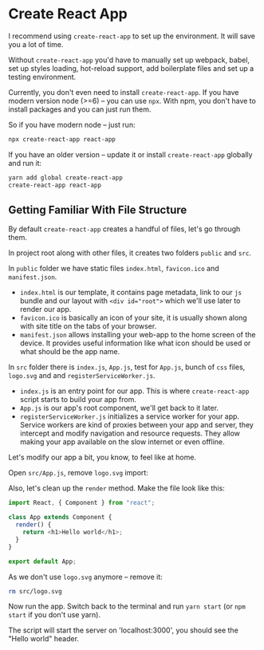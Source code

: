 # Create React App

I recommend using `create-react-app` to set up the environment. It will save you a lot of time.

Without `create-react-app` you'd have to manually set up webpack, babel, set up styles loading, hot-reload support, add boilerplate files and set up a testing environment.

Currently, you don't even need to install `create-react-app`. If you have modern version node (>=6) – you can use `npx`. With npm, you don't have to install packages and you can just run them.

So if you have modern node – just run:

```sh
npx create-react-app react-app
```

If you have an older version – update it or install `create-react-app` globally and run it:

```sh
yarn add global create-react-app
create-react-app react-app
```

## Getting Familiar With File Structure

By default `create-react-app` creates a handful of files, let's go through them.

In project root along with other files, it creates two folders `public` and `src`.

In `public` folder we have static files `index.html`, `favicon.ico` and `manifest.json`.

* `index.html` is our template, it contains page metadata, link to our `js` bundle and our layout with `<div id="root">` which we'll use later to render our app. 
* `favicon.ico` is basically an icon of your site, it is usually shown along with site title on the tabs of your browser.
* `manifest.json` allows installing your web-app to the home screen of the device. It provides useful information like what icon should be used or what should be the app name.

In `src` folder there is `index.js`, `App.js`, test for `App.js`, bunch of `css` files, `logo.svg` and and `registerServiceWorker.js`.

* `index.js` is an entry point for our app. This is where `create-react-app` script starts to build your app from.
* `App.js` is our app's root component, we'll get back to it later.
* `registerServiceWorker.js` initializes a service worker for your app. Service workers are kind of proxies between your app and server, they intercept and modify navigation and resource requests. They allow making your app available on the slow internet or even offline. 

Let's modify our app a bit, you know, to feel like at home.

Open `src/App.js`, remove `logo.svg` import:

Also, let's clean up the `render` method. Make the file look like this:

```js
import React, { Component } from "react";

class App extends Component {
  render() {
    return <h1>Hello world</h1>;
  }
}

export default App;
```

As we don't use `logo.svg` anymore – remove it:

```sh
rm src/logo.svg
```

Now run the app. Switch back to the terminal and run `yarn start` (or `npm start` if you don't use yarn).

The script will start the server on 'localhost:3000', you should see the "Hello world" header.